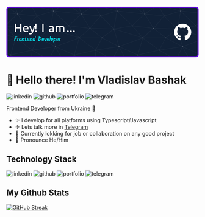 ![alt](github-header-image.png "shih-tzu")

# 👋 Hello there! I'm Vladislav Bashak

![linkedin](https://img.shields.io/badge/Linkedin-0e76a8?style=for-the-badge&logo=Linkedin&logoColor=white)
![github](https://img.shields.io/badge/GitHub-000000?style=for-the-badge&logo=GitHub&logoColor=white)
![portfolio](https://img.shields.io/badge/Portfolio-800080?style=for-the-badge&logo=Portfolio&logoColor=white)
![telegram](https://img.shields.io/badge/Telegram-0e76a8?style=for-the-badge&logo=Telegram&logoColor=white)

Frontend Developer from Ukraine 🥏

* ✨ I develop for all platforms using Typescript/Javascript 
* ✈ Lets talk more in [Telegram](https://t.me/VladBashak)
* 🏢 Currently lokking for job or collaboration on any good project
* 🧑 Pronounce He/Him

## Technology Stack
![linkedin](https://img.shields.io/badge/Linkedin-0e76a8?style=for-the-badge&logo=Linkedin&logoColor=white)
![github](https://img.shields.io/badge/GitHub-000000?style=for-the-badge&logo=GitHub&logoColor=white)
![portfolio](https://img.shields.io/badge/Portfolio-800080?style=for-the-badge&logo=Portfolio&logoColor=white)
![telegram](https://img.shields.io/badge/Telegram-0e76a8?style=for-the-badge&logo=Telegram&logoColor=white)

## My Github Stats
[![GitHub Streak](https://streak-stats.demolab.com/?user=Vlad-syss)](https://git.io/streak-stats)

<!--
**Vlad-syss/Vlad-syss** is a ✨ _special_ ✨ repository because its `README.md` (this file) appears on your GitHub profile.

Here are some ideas to get you started:

- 🔭 I’m currently working on ...
- 🌱 I’m currently learning ...
- 👯 I’m looking to collaborate on ...
- 🤔 I’m looking for help with ...
- 💬 Ask me about ...
- 📫 How to reach me: ...
- 😄 Pronouns: ...
- ⚡ Fun fact: ...
-->

